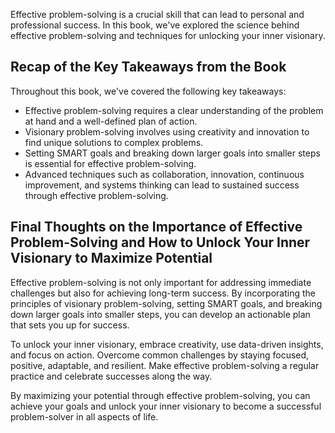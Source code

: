 
Effective problem-solving is a crucial skill that can lead to personal and professional success. In this book, we've explored the science behind effective problem-solving and techniques for unlocking your inner visionary.

Recap of the Key Takeaways from the Book
----------------------------------------

Throughout this book, we've covered the following key takeaways:

* Effective problem-solving requires a clear understanding of the problem at hand and a well-defined plan of action.
* Visionary problem-solving involves using creativity and innovation to find unique solutions to complex problems.
* Setting SMART goals and breaking down larger goals into smaller steps is essential for effective problem-solving.
* Advanced techniques such as collaboration, innovation, continuous improvement, and systems thinking can lead to sustained success through effective problem-solving.

Final Thoughts on the Importance of Effective Problem-Solving and How to Unlock Your Inner Visionary to Maximize Potential
--------------------------------------------------------------------------------------------------------------------------

Effective problem-solving is not only important for addressing immediate challenges but also for achieving long-term success. By incorporating the principles of visionary problem-solving, setting SMART goals, and breaking down larger goals into smaller steps, you can develop an actionable plan that sets you up for success.

To unlock your inner visionary, embrace creativity, use data-driven insights, and focus on action. Overcome common challenges by staying focused, positive, adaptable, and resilient. Make effective problem-solving a regular practice and celebrate successes along the way.

By maximizing your potential through effective problem-solving, you can achieve your goals and unlock your inner visionary to become a successful problem-solver in all aspects of life.
